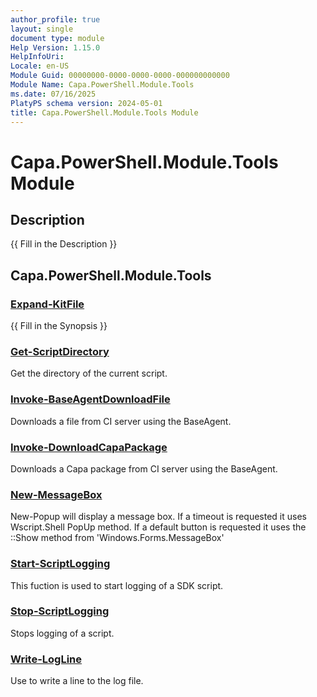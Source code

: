 ```yaml
---
author_profile: true
layout: single
document type: module
Help Version: 1.15.0
HelpInfoUri: 
Locale: en-US
Module Guid: 00000000-0000-0000-0000-000000000000
Module Name: Capa.PowerShell.Module.Tools
ms.date: 07/16/2025
PlatyPS schema version: 2024-05-01
title: Capa.PowerShell.Module.Tools Module
---
```


# Capa.PowerShell.Module.Tools Module

## Description

{{ Fill in the Description }}

## Capa.PowerShell.Module.Tools

### [Expand-KitFile](Expand-KitFile.md)

{{ Fill in the Synopsis }}

### [Get-ScriptDirectory](Get-ScriptDirectory.md)

Get the directory of the current script.

### [Invoke-BaseAgentDownloadFile](Invoke-BaseAgentDownloadFile.md)

Downloads a file from CI server using the BaseAgent.

### [Invoke-DownloadCapaPackage](Invoke-DownloadCapaPackage.md)

Downloads a Capa package from CI server using the BaseAgent.

### [New-MessageBox](New-MessageBox.md)

New-Popup will display a message box. If a timeout is requested it uses Wscript.Shell PopUp method. If a default button is requested it uses the ::Show method from 'Windows.Forms.MessageBox'

### [Start-ScriptLogging](Start-ScriptLogging.md)

This fuction is used to start logging of a SDK script.

### [Stop-ScriptLogging](Stop-ScriptLogging.md)

Stops logging of a script.

### [Write-LogLine](Write-LogLine.md)

Use to write a line to the log file.

